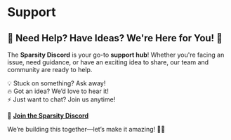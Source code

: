 # Support

## 🚀 **Need Help? Have Ideas? We're Here for You!** 🚀

The **Sparsity Discord** is your go-to **support hub**! Whether you're facing an issue, need guidance, or have an exciting idea to share, our team and community are ready to help.

💡 Stuck on something? Ask away!\
🔥 Got an idea? We’d love to hear it!\
⚡ Just want to chat? Join us anytime!

🔗 [**Join the Sparsity Discord**](https://discord.gg/PvS5yfPBwH)

We’re building this together—let’s make it amazing! 💙💫
